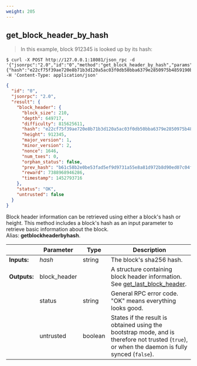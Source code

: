 ```yaml
---
weight: 205
---
```


## **get_block_header_by_hash**

> In this example, block 912345 is looked up by its hash:

```shell
$ curl -X POST http://127.0.0.1:18081/json_rpc -d '{"jsonrpc":"2.0","id":"0","method":"get_block_header_by_hash","params":{"hash":"e22cf75f39ae720e8b71b3d120a5ac03f0db50bba6379e2850975b4859190bc6"}}' -H 'Content-Type: application/json'
```
```json
{
  "id": "0",
  "jsonrpc": "2.0",
  "result": {
    "block_header": {
      "block_size": 210,
      "depth": 649717,
      "difficulty": 815625611,
      "hash": "e22cf75f39ae720e8b71b3d120a5ac03f0db50bba6379e2850975b4859190bc6",
      "height": 912345,
      "major_version": 1,
      "minor_version": 2,
      "nonce": 1646,
      "num_txes": 0,
      "orphan_status": false,
      "prev_hash": "b61c58b2e0be53fad5ef9d9731a55e8a81d972b8d90ed07c04fd37ca6403ff78",
      "reward": 7388968946286,
      "timestamp": 1452793716
    },
    "status": "OK",
    "untrusted": false
  }
}
```
Block header information can be retrieved using either a block's hash or height. This method includes a block's hash as an input parameter to retrieve basic information about the block.  
Alias: **getblockheaderbyhash**.  

|             | Parameter      | Type    | Description
| ---         | ---            | ---     | ---
|**Inputs:**  | *hash*         | string  | The block's sha256 hash.
|**Outputs:** | block_header   |         | A structure containing block header information. See [get_last_block_header](#get-last-block-header).
|             | status         | string  | General RPC error code. "OK" means everything looks good.
|             | untrusted      | boolean | States if the result is obtained using the bootstrap mode, and is therefore not trusted (`true`), or when the daemon is fully synced (`false`).
